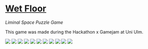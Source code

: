 # [Wet Floor](https://platinshadow.itch.io/wet-floor)
_Liminal Space Puzzle Game_

This game was made during the Hackathon x Gamejam at Uni Ulm.

![](./docs/1.png)
![](./docs/2.png)
![](./docs/3.png)
![](./docs/4.png)
![](./docs/5.png)
![](./docs/6.png)
![](./docs/7.png)
![](./docs/8.png)
![](./docs/9.png)
![](./docs/10.png)
![](./docs/11.png)
